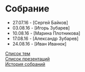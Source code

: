 # Собрание
- 27.07.16 - [Сергей Байков]
- 03.08.16 - [Игорь Зубарев]
- 10.08.16 - [Марина Плотникова]
- 17.08.16 - [Александр Зубарев]
- 24.08.16 - [Иван Иванюк]

[Список тем](topics.md)  
[Список презентаций](presentation.md)  
[История собраний](history.md)  
